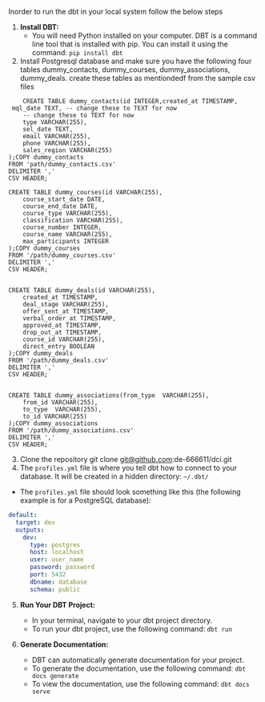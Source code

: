 Inorder to run the dbt in your local system follow the below steps

1. **Install DBT:**
   - You will need Python installed on your computer. DBT is a command line tool that is installed with pip. You can install it using the command: `pip install dbt`
2. Install Postgresql database and make sure you have the following four tables dummy_contacts, dummy_courses, dummy_associations, dummy_deals.
	create these tables as mentiondedf from the sample csv files
	
```
	CREATE TABLE dummy_contacts(id INTEGER,created_at TIMESTAMP,
 mql_date TEXT, -- change these to TEXT for now
    -- change these to TEXT for now
    type VARCHAR(255),
    sel_date TEXT, 
    email VARCHAR(255),
    phone VARCHAR(255),
    sales_region VARCHAR(255)
);COPY dummy_contacts
FROM 'path/dummy_contacts.csv'
DELIMITER ',' 
CSV HEADER;

CREATE TABLE dummy_courses(id VARCHAR(255),
    course_start_date DATE,
    course_end_date DATE,
    course_type VARCHAR(255),
    classification VARCHAR(255),
    course_number INTEGER,
    course_name VARCHAR(255),
    max_participants INTEGER
);COPY dummy_courses
FROM '/path/dummy_courses.csv'
DELIMITER ',' 
CSV HEADER;


CREATE TABLE dummy_deals(id VARCHAR(255),
    created_at TIMESTAMP,
    deal_stage VARCHAR(255),
    offer_sent_at TIMESTAMP,
    verbal_order_at TIMESTAMP,
    approved_at TIMESTAMP,
    drop_out_at TIMESTAMP,
    course_id VARCHAR(255),
    direct_entry BOOLEAN
);COPY dummy_deals
FROM '/path/dummy_deals.csv'
DELIMITER ',' 
CSV HEADER;


CREATE TABLE dummy_associations(from_type  VARCHAR(255),
    from_id VARCHAR(255),
    to_type  VARCHAR(255),
    to_id VARCHAR(255)
);COPY dummy_associations
FROM '/path/dummy_associations.csv'
DELIMITER ',' 
CSV HEADER;
```
3. Clone the repository 
	git clone  git@github.com:de-666611/dci.git
4.  The `profiles.yml` file is where you tell dbt how to connect to your database. It will be created in a hidden directory: `~/.dbt/`
   - The `profiles.yml` file should look something like this (the following example is for a PostgreSQL database):
   
   
```yaml
default:
  target: dev
  outputs:
    dev:
      type: postgres
      host: localhost
      user: user_name
      password: password
      port: 5432
      dbname: database
      schema: public

```
5. **Run Your DBT Project:**
   - In your terminal, navigate to your dbt project directory.
   - To run your dbt project, use the following command: `dbt run`

6. **Generate Documentation:**
   - DBT can automatically generate documentation for your project.
   - To generate the documentation, use the following command: `dbt docs generate`
   - To view the documentation, use the following command: `dbt docs serve`
